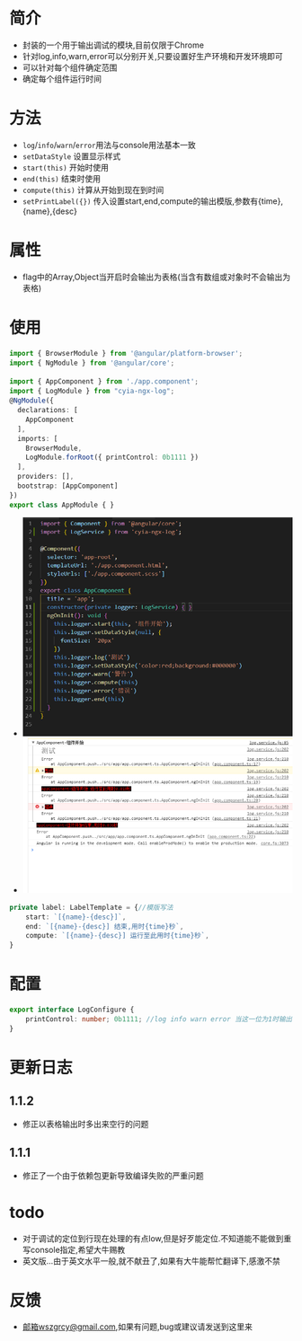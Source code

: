 # 简介
- 封装的一个用于输出调试的模块,目前仅限于Chrome
- 针对log,info,warn,error可以分别开关,只要设置好生产环境和开发环境即可
- 可以针对每个组件确定范围
- 确定每个组件运行时间

# 方法
- `log`/`info`/`warn`/`error`用法与console用法基本一致
- `setDataStyle` 设置显示样式
- `start(this)` 开始时使用
- `end(this)` 结束时使用
- `compute(this)` 计算从开始到现在到时间
- `setPrintLabel({})` 传入设置start,end,compute的输出模版,参数有{time},{name},{desc}


# 属性
- flag中的Array,Object当开启时会输出为表格(当含有数组或对象时不会输出为表格)

# 使用
``` ts 
import { BrowserModule } from '@angular/platform-browser';
import { NgModule } from '@angular/core';

import { AppComponent } from './app.component';
import { LogModule } from "cyia-ngx-log";
@NgModule({
  declarations: [
    AppComponent
  ],
  imports: [
    BrowserModule,
    LogModule.forRoot({ printControl: 0b1111 })
  ],
  providers: [],
  bootstrap: [AppComponent]
})
export class AppModule { }

```
- ![代码](https://raw.githubusercontent.com/wszgrcy/cyia-ngx-log/master/lib/src/pic/cyia-ngx-log1.png)
- ![显示](https://raw.githubusercontent.com/wszgrcy/cyia-ngx-log/master/lib/src/pic/cyia-ngx-log2.png)

``` ts
private label: LabelTemplate = {//模版写法
    start: `[{name}-{desc}]`,
    end: `[{name}-{desc}] 结束,用时{time}秒`,
    compute: `[{name}-{desc}] 运行至此用时{time}秒`,
}
```
# 配置
``` ts
export interface LogConfigure {
    printControl: number; 0b1111; //log info warn error 当这一位为1时输出开启
}
```
# 更新日志
## 1.1.2
- 修正以表格输出时多出来空行的问题
## 1.1.1
- 修正了一个由于依赖包更新导致编译失败的严重问题
# todo 
- 对于调试的定位到行现在处理的有点low,但是好歹能定位.不知道能不能做到重写console指定,希望大牛赐教
- 英文版...由于英文水平一般,就不献丑了,如果有大牛能帮忙翻译下,感激不禁

# 反馈
- 邮箱wszgrcy@gmail.com,如果有问题,bug或建议请发送到这里来

